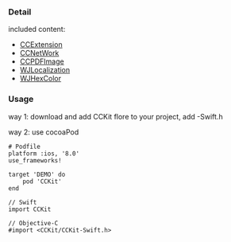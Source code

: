 ### Detail
included content:
* [CCExtension](https://github.com/DingSoung/CCExtension.git)
* [CCNetWork](https://github.com/DingSoung/CCNetwork.git)
* [CCPDFImage](https://github.com/DingSoung/CCPDFImage.git)
* [WJLocalization](https://github.com/DingSoung/WJLocalization.git)
* [WJHexColor](https://github.com/DingSoung/WJHexColor.git)


### Usage
way 1: download and add CCKit flore to your project, add <projectName>-Swift.h

way 2: use cocoaPod
```
# Podfile
platform :ios, '8.0'
use_frameworks!

target 'DEMO' do
    pod 'CCKit'
end
```
```
// Swift
import CCKit
```
```
// Objective-C
#import <CCKit/CCKit-Swift.h>
```
